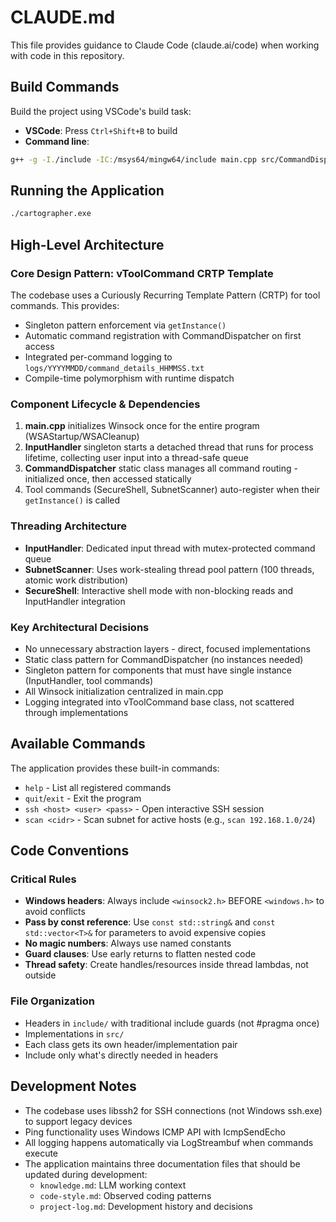 # CLAUDE.md

This file provides guidance to Claude Code (claude.ai/code) when working with code in this repository.

## Build Commands

Build the project using VSCode's build task:
- **VSCode**: Press `Ctrl+Shift+B` to build
- **Command line**:
```bash
g++ -g -I./include -IC:/msys64/mingw64/include main.cpp src/CommandDispatcher.cpp src/InputHandler.cpp src/SecureShell.cpp src/SubnetScanner.cpp src/LogStreambuf.cpp -lssh2 -lws2_32 -liphlpapi -o cartographer.exe
```

## Running the Application

```bash
./cartographer.exe
```

## High-Level Architecture

### Core Design Pattern: vToolCommand CRTP Template
The codebase uses a Curiously Recurring Template Pattern (CRTP) for tool commands. This provides:
- Singleton pattern enforcement via `getInstance()`
- Automatic command registration with CommandDispatcher on first access
- Integrated per-command logging to `logs/YYYYMMDD/command_details_HHMMSS.txt`
- Compile-time polymorphism with runtime dispatch

### Component Lifecycle & Dependencies
1. **main.cpp** initializes Winsock once for the entire program (WSAStartup/WSACleanup)
2. **InputHandler** singleton starts a detached thread that runs for process lifetime, collecting user input into a thread-safe queue
3. **CommandDispatcher** static class manages all command routing - initialized once, then accessed statically
4. Tool commands (SecureShell, SubnetScanner) auto-register when their `getInstance()` is called

### Threading Architecture
- **InputHandler**: Dedicated input thread with mutex-protected command queue
- **SubnetScanner**: Uses work-stealing thread pool pattern (100 threads, atomic work distribution)
- **SecureShell**: Interactive shell mode with non-blocking reads and InputHandler integration

### Key Architectural Decisions
- No unnecessary abstraction layers - direct, focused implementations
- Static class pattern for CommandDispatcher (no instances needed)
- Singleton pattern for components that must have single instance (InputHandler, tool commands)
- All Winsock initialization centralized in main.cpp
- Logging integrated into vToolCommand base class, not scattered through implementations

## Available Commands

The application provides these built-in commands:
- `help` - List all registered commands
- `quit`/`exit` - Exit the program
- `ssh <host> <user> <pass>` - Open interactive SSH session
- `scan <cidr>` - Scan subnet for active hosts (e.g., `scan 192.168.1.0/24`)

## Code Conventions

### Critical Rules
- **Windows headers**: Always include `<winsock2.h>` BEFORE `<windows.h>` to avoid conflicts
- **Pass by const reference**: Use `const std::string&` and `const std::vector<T>&` for parameters to avoid expensive copies
- **No magic numbers**: Always use named constants
- **Guard clauses**: Use early returns to flatten nested code
- **Thread safety**: Create handles/resources inside thread lambdas, not outside

### File Organization
- Headers in `include/` with traditional include guards (not #pragma once)
- Implementations in `src/`
- Each class gets its own header/implementation pair
- Include only what's directly needed in headers

## Development Notes

- The codebase uses libssh2 for SSH connections (not Windows ssh.exe) to support legacy devices
- Ping functionality uses Windows ICMP API with IcmpSendEcho
- All logging happens automatically via LogStreambuf when commands execute
- The application maintains three documentation files that should be updated during development:
  - `knowledge.md`: LLM working context
  - `code-style.md`: Observed coding patterns
  - `project-log.md`: Development history and decisions
